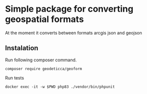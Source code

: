 # Simple package for converting geospatial formats

At the moment it converts between formats arcgis json and geojson

## Instalation

Run following composer command.

```
composer require geodeticca/geoform
```

Run tests
```
docker exec -it -w $PWD php83 ./vendor/bin/phpunit
```

